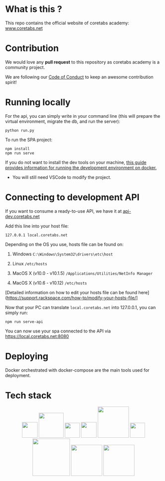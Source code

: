 # What is this ?
This repo contains the official website of coretabs academy: www.coretabs.net

# Contribution

We would love any **pull request** to this repository as coretabs academy is a community project.

We are following our [Code of Conduct](CODE_OF_CONDUCT.md) to keep an awesome contribution spirit!

# Running locally

For the api, you can simply write in your command line (this will prepare the virtual environment, migrate the db, and run the server):

```
python run.py
```

To run the SPA project:
```
npm install
npm run serve
```

If you do not want to install the dev tools on your machine, <a href="./docs/docker-development.md" >this guide provides information for running the development environment on docker.</a>

* You will still need VSCode to modify the project.

# Connecting to development API

If you want to consume a ready-to-use API, we have it at [api-dev.coretabs.net](https://api-dev.coretabs.net)

Add this line into your host file:

```
127.0.0.1 local.coretabs.net
```

Depending on the OS you use, hosts file can be found on:

1. Windows `C:\Windows\System32\drivers\etc\host`

2. Linux `/etc/hosts`

3. MacOS X (v10.0 - v10.1.5) `/Applications/Utilities/NetInfo Manager`

4. MacOS X (v10.6 - v10.12) `/etc/hosts`

[Detailed information on how to edit your hosts file can be found here](https://support.rackspace.com/how-to/modify-your-hosts-file/]

Now that your PC can translate `local.coretabs.net` into 127.0.0.1, you can simply run:

```
npm run serve-api
```

You can now use your spa connected to the API via https://local.coretabs.net:8080

# Deploying
Docker orchestrated with docker-compose are the main tools used for deployment.

# Tech stack
<p align="center">
<img src="https://upload.wikimedia.org/wikipedia/commons/5/53/Vue.js_Logo.svg" width="50"> <img src="https://www.djangoproject.com/m/img/logos/django-logo-negative.svg" width="80"> <img src="https://upload.wikimedia.org/wikipedia/commons/9/93/Amazon_Web_Services_Logo.svg" width="48"> <img src="https://wiki.openwrt.org/_media/media/homepage-docker-logo.png" width="50"> <img src="https://www.nordicmakers.vc/wp-content/uploads/2017/05/scrimba-1.png" width="100"> <img src="https://upload.wikimedia.org/wikipedia/commons/thumb/9/91/Octicons-mark-github.svg/600px-Octicons-mark-github.svg.png" width="48"> <img src="https://cdn.worldvectorlogo.com/logos/heroku-1.svg" width="120"> <img src="https://dcnxfkgt2gjxz.cloudfront.net/Logos/Integration-Card-Logos/integrationcards-discourse.svg" width="100"> <img src="https://forums.coretabs.net/uploads/default/original/1X/193cd8725cf75433fc6ae1ab03ed7075ff12ddf5.png" width="100">
</p>
